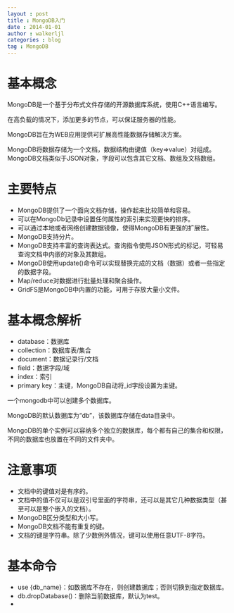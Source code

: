 ```yaml
---
layout : post
title : MongoDB入门
date : 2014-01-01
author : walkerljl
categories : blog
tag : MongoDB
---
```

# 基本概念
MongoDB是一个基于分布式文件存储的开源数据库系统，使用C++语言编写。

在高负载的情况下，添加更多的节点，可以保证服务器的性能。

MongoDB旨在为WEB应用提供可扩展高性能数据存储解决方案。

MongoDB将数据存储为一个文档，数据结构由键值（key=>value）对组成。MongoDB文档类似于JSON对象，字段可以包含其它文档、数组及文档数组。

# 主要特点
- MongoDB提供了一个面向文档存储，操作起来比较简单和容易。
- 可以在MongoDb记录中设置任何属性的索引来实现更快的排序。
- 可以通过本地或者网络创建数据镜像，使得MongoDB有更强的扩展性。
- MongoDB支持分片。
- MongoDB支持丰富的查询表达式。查询指令使用JSON形式的标记，可轻易查询文档中内嵌的对象及其数组。
- MongoDB使用update()命令可以实现替换完成的文档（数据）或者一些指定的数据字段。
- Map/reduce对数据进行批量处理和聚合操作。
- GridFS是MongoDB中内置的功能，可用于存放大量小文件。

# 基本概念解析
- database：数据库
- collection：数据库表/集合
- document：数据记录行/文档
- field：数据字段/域
- index：索引
- primary key：主键，MongoDB自动将_id字段设置为主键。

一个mongodb中可以创建多个数据库。

MongoDB的默认数据库为“db”，该数据库存储在data目录中。

MongoDB的单个实例可以容纳多个独立的数据库，每个都有自己的集合和权限，不同的数据库也放置在不同的文件夹中。

# 注意事项
- 文档中的键值对是有序的。
- 文档中的值不仅可以是双引号里面的字符串，还可以是其它几种数据类型（甚至可以是整个嵌入的文档）。
- MongoDB区分类型和大小写。
- MongoDB文档不能有重复的键。
- 文档的键是字符串。除了少数例外情况，键可以使用任意UTF-8字符。

# 基本命令
- use {db_name}：如数据库不存在，则创建数据库；否则切换到指定数据库。
- db.dropDatabase()：删除当前数据库，默认为test。
- 